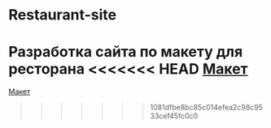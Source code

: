 # Restaurant-site
Разработка сайта по макету для ресторана
<<<<<<< HEAD
[Макет](https://github.com/antonkapustin/Restaurant-site/raw/main/assets/restaurant.png)
=======
[Макет](https://github.com/antonkapustin/Restaurant-site/raw/main/assets/restaurant.png)
>>>>>>> 1081dfbe8bc85c014efea2c98c9533cef45fc0c0
